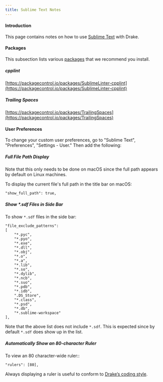 ```yaml
---
title: Sublime Text Notes
---
```


#### Introduction

This page contains notes on how to use
[Sublime Text](https://www.sublimetext.com/) with Drake.

#### Packages

This subsection lists various [packages](https://packagecontrol.io/) that we
recommend you install.

##### cpplint

[https://packagecontrol.io/packages/SublimeLinter-cpplint](https://packagecontrol.io/packages/SublimeLinter-cpplint)

##### Trailing Spaces

[https://packagecontrol.io/packages/TrailingSpaces](https://packagecontrol.io/packages/TrailingSpaces)

#### User Preferences

To change your custom user preferences, go to "Sublime Text", "Preferences",
"Settings - User." Then add the following:

##### Full File Path Display

Note that this only needs to be done on macOS since the full path appears by
default on Linux machines.

To display the current file's full path in the title bar on macOS:

```
"show_full_path": true,
```

##### Show \*.sdf Files in Side Bar

To show ``*.sdf`` files in the side bar:

```
"file_exclude_patterns":
[
    "*.pyc",
    "*.pyo",
    "*.exe",
    "*.dll",
    "*.obj",
    "*.o",
    "*.a",
    "*.lib",
    "*.so",
    "*.dylib",
    "*.ncb",
    "*.suo",
    "*.pdb",
    "*.idb",
    ".DS_Store",
    "*.class",
    "*.psd",
    "*.db",
    "*.sublime-workspace"
],
```

Note that the above list does not include ``*.sdf``. This is expected since by
default ``*.sdf`` does show up in the list.

##### Automatically Show an 80-character Ruler

To view an 80 character-wide ruler::

```
"rulers": [80],
```

Always displaying a ruler is useful to conform to
[Drake’s coding style](/code_style_guide.html).
